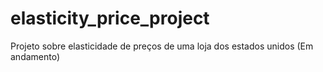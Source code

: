# elasticity_price_project

Projeto sobre elasticidade de preços de uma loja dos estados unidos (Em andamento)
